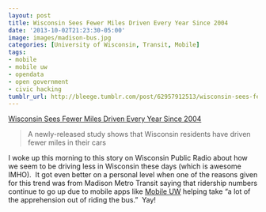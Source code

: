 ```yaml
---
layout: post
title: Wisconsin Sees Fewer Miles Driven Every Year Since 2004
date: '2013-10-02T21:23:30-05:00'
image: images/madison-bus.jpg
categories: [University of Wisconsin, Transit, Mobile]
tags:
- mobile
- mobile uw
- opendata
- open government
- civic hacking
tumblr_url: http://bleege.tumblr.com/post/62957912513/wisconsin-sees-fewer-miles-driven-every-year-since
---
```


[Wisconsin Sees Fewer Miles Driven Every Year Since 2004](http://www.wpr.org/wisconsin-sees-fewer-miles-driven-every-year-2004)

> A newly-released study shows that Wisconsin residents have driven fewer miles in their cars

<!--excerpt.start-->
I woke up this morning to this story on Wisconsin Public Radio about how we seem to be driving less in Wisconsin these days (which is awesome IMHO).  It got even better on a personal level when one of the reasons given for this trend was from Madison Metro Transit saying that ridership numbers continue to go up due to mobile apps like [Mobile UW](https://mobile.wisc.edu/) helping take “a lot of the apprehension out of riding the bus.”  Yay!
<!--excerpt.end-->